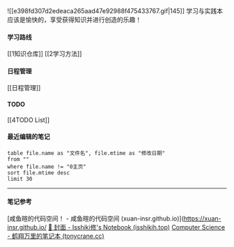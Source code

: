 ![[e398fd307d2edeaca265aad47e92988f475433767.gif|145]]
    学习与实践本应该是愉快的，享受获得知识并进行创造的乐趣！
#### 学习路线
[[1知识仓库]]
[[2学习方法]]
#### 日程管理
[[日程管理]]

#### TODO
[[4TODO List]]

#### 最近编辑的笔记
```dataview 
table file.name as "文件名", file.mtime as "修改日期"
from ""
where file.name != "0主页"
sort file.mtime desc
limit 30
```

---

#### 笔记参考
[咸鱼暄的代码空间！ - 咸鱼暄的代码空间 (xuan-insr.github.io)](https://xuan-insr.github.io/
[💠 封面 - Isshiki修's Notebook (isshikih.top)](https://note.isshikih.top/)
[Computer Science - 鹤翔万里的笔记本 (tonycrane.cc)](https://note.tonycrane.cc/cs/)

